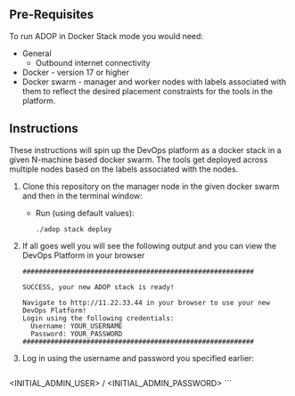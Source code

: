 
## Pre-Requisites

To run ADOP in Docker Stack mode you would need:
* General
    - Outbound internet connectivity
* Docker - version 17 or higher
* Docker swarm - manager and worker nodes with labels associated with them to reflect the desired placement constraints for the tools in the platform.

## Instructions

These instructions will spin up the DevOps platform as a docker stack in a given N-machine based docker swarm. The tools get deployed across multiple nodes based on the labels associated with the nodes.  

1. Clone this repository on the manager node in the given docker swarm and then in the terminal window:
    - Run (using default values):

        ```./adop stack deploy ```

1. If all goes well you will see the following output and you can view the DevOps Platform in your browser
    ```
    ##########################################################

    SUCCESS, your new ADOP stack is ready!    

    Navigate to http://11.22.33.44 in your browser to use your new DevOps Platform!
    Login using the following credentials:
      Username: YOUR_USERNAME
      Password: YOUR_PASSWORD
    ##########################################################
    ```
1. Log in using the username and password you specified earlier:
    ```
<INITIAL_ADMIN_USER> / <INITIAL_ADMIN_PASSWORD>
    ```


